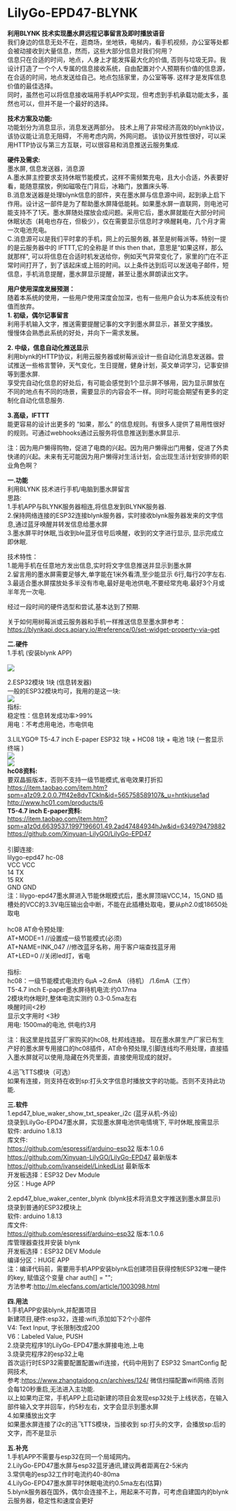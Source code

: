 # LilyGo-EPD47-BLYNK
 <b>利用BLYNK 技术实现墨水屏远程记事留言及即时播放语音 </b><br/>
   我们身边的信息无处不在，逛商场，坐地铁，电梯内，看手机视频，办公室等处都会被动接收到大量信息，然而，这些大部分信息对我们何用？<br/>
   信息只在合适的时间，地点，人身上才能发挥最大化的价值, 否则与垃圾无异。我设计打造了一个个人专属的信息接收系统，自由配置对个人预期有价值的信息源，在合适的时间，地点发送给自己。地点包括家里，办公室等等. 这样才是发挥信息价值的最佳选择。 <br/>
同时，虽然也可以将信息接收端用手机APP实现，但考虑到手机承载功能太多，虽然也可以，但并不是一个最好的选择。 <br/>

   <b>技术方案及功能:</b> <br/>
        功能划分为消息显示，消息发送两部分。 技术上用了非常经济高效的blynk协议，该协议能让消息无阻碍， 不用考虑内网，外网问题。 该协议开放性很好，可以采用HTTP协议与第三方互联，可以很容易和消息推送云服务集成.

   <b>硬件及需求:</b> <br/>
         墨水屏, 信息发送器，消息源 <br/>
         A.墨水屏主控要求支持休眠节能模式，这样不需频繁充电，且大小合适，外表要好看，能随意摆放，例如磁吸在门背后，冰箱门，放置床头等.  <br/>
         B.消息发送器是处理blynk信息的部件，夹在墨水屏与信息源中间，起到承上启下作用。设计这一部件是为了帮助墨水屏降低能耗。如果墨水屏一直联网，则电池可能支持不了1天。墨水屏随处摆放会成问题。采用它后，墨水屏就能在大部分时间休眠状态（耗电也存在，但极少），仅在需要显示信息时才唤醒耗电，几个月才需一次电池充电。  <br/>
         C.消息源可以是我们平时拿的手机，网上的云服务器, 甚至是树莓派等。特别一提的是云服务器中的 IFTTT,它的全称是 If this then that，意思是“如果这样，那么就那样",  可以将信息在合适时机发送给你，例如天气异常变化了，家里的门在不正常时间打开了，到了该起床或上班的时间。以上条件达到后可以发送电子邮件，短信息，手机消息提醒，墨水屏显示提醒，甚至让墨水屏朗读出文字。 <br/>
         
<b>用户使用深度发展预测：</b> <br/>
随着本系统的使用，一些用户使用深度会加深，也有一些用户会认为本系统没有价值而放弃。<br/>
<b>1. 初级，偶尔记事留言</b> <br/>
利用手机输入文字，推送需要提醒记事的文字到墨水屏显示，甚至文字播放。<br/>
慢慢体会熟悉此系统的好处，并向下一需求发展。<br/>

<b>2. 中级，信息自动化推送显示</b> <br/>
利用blynk的HTTP协议，利用云服务器或树莓派设计一些自动化消息发送器。尝试推送一些格言警钟，天气变化，生日提醒，健身计划，英文单词学习，记事安排等到墨水屏.<br/>
享受完自动化信息的好处后，有可能会感觉到1个显示屏不够用，因为显示屏放在不同的地点有不同的场景，需要显示的内容会不一样。同时可能会期望有更多的定制化自动化信息服务.<br/>

<b>3.高级，IFTTT</b> <br/>
能更容易的设计出更多的 “如果，那么” 的信息规则。有很多人提供了易用性很好的规则。可通过webhooks通过云服务将信息推送到墨水屏显示.<br/>

注：因为用户懒得购物，促进了电商的兴起。因为用户懒得出门用餐，促进了外卖快递的兴起。未来有无可能因为用户懒得对生活计划，会出现生活计划安排师的职业角色啊？<br/>


<b>一.功能 </b> <br/>
   利用BLYNK 技术进行手机/电脑到墨水屏留言<br/>
   思路:<br/>
   1.手机APP与BLYNK服务器相连,将信息发到BLYNK服务器.<br/>
   2.保持网络连接的ESP32连接blynk服务器，实时接收blynk服务器发来的文字信息,通过蓝牙唤醒并转发信息给墨水屏<br/>
   3.墨水屏平时休眠,当收到ble蓝牙信号后唤醒，收到的文字进行显示, 显示完成立即休眠.<br/>
     
   技术特性：<br/>
   1.能用手机在任意地方发出信息,实时将文字信息推送并显示到墨水屏<br/>
   2.留言用的墨水屏需要足够大,单字能在1米外看清,至少能显示 6行,每行20字左右. <br/>
   3.最适合墨水屏摆放处多半没有市电,最好是电池供电,不要经常充电.最好3个月或半年充一次电.<br/>
   
   经过一段时间的硬件选型和尝试,基本达到了预期.<br/>
   
   关于如何用树莓派或云服务器和手机一样推送信息至墨水屏参考： <br/>
   https://blynkapi.docs.apiary.io/#reference/0/set-widget-property-via-get <br/>

<b>二.硬件</b><br/>
   1.手机 (安装blynk APP) <br/>   
   <img src= 'https://github.com/lixy123/LilyGo-EPD47-HC08/blob/main/blynk_1.jpg?raw=true' /> 
   
   2.ESP32模块 1块 (信息转发器) <br/>
     一般的ESP32模块均可，我用的是这一块:<br/>
      <img src= 'https://github.com/lixy123/LilyGo-EPD47-BLYNK/blob/main/ESP32.jpg?raw=true' />    
     指标:<br/>
       稳定性：信息转发成功率>99%<br/>
       用电：不考虑用电池，市电供电<br/>
       
   3.LILYGO® T5-4.7 inch E-paper ESP32 1块 + HC08 1块 + 电池 1块 (一套显示终端 )<br/>
   <img src= 'https://github.com/lixy123/LilyGo-EPD47-BLYNK/blob/main/blynk_3.jpg?raw=true' />   <br/>
   <img src= 'https://github.com/lixy123/LilyGo-EPD47-HC08/blob/main/blynk_2.jpg?raw=true' />  <br/>
     <b>hc08资料:</b><br/>
     要双晶振版本，否则不支持一级节能模式,省电效果打折扣<br/>
     https://item.taobao.com/item.htm?spm=a1z09.2.0.0.7ff42e8dvTCkln&id=565758589107&_u=hntkjuse1ad<br/>
     http://www.hc01.com/products/6<br/>
     <b>T5-4.7 inch E-paper资料:</b><br/>
     https://item.taobao.com/item.htm?spm=a1z0d.6639537.1997196601.49.2ad47484934hJw&id=634979479882<br/>
     https://github.com/Xinyuan-LilyGO/LilyGo-EPD47 <br/>      
     引脚连接:<br/>
     lilygo-epd47  hc-08<br/>
       VCC         VCC<br/>
       14          TX<br/>
       15          RX<br/>
       GND         GND<br/>
     注：lilygo-epd47墨水屏进入节能休眠模式后，墨水屏顶端VCC,14，15,GND 插槽处的VCC的3.3V电压输出会中断，不能在此插槽处取电，要从ph2.0或18650处取电<br/>   
     hc08 AT命令预处理:<br/>
     AT+MODE=1        //设置成一级节能模式(必须)<br/>
     AT+NAME=INK_047  //修改蓝牙名称，用于客户端查找蓝牙用<br/>
     AT+LED=0          //关闭led灯，省电 <br/>    
     指标:<br/>
       hc08：一级节能模式电流约 6μA ~2.6mA （待机） /1.6mA（工作）<br/>
       T5-4.7 inch E-paper墨水屏待机电流:约0.17ma <br/>
       2模块均休眠时,整体电流实测约 0.3-0.5ma左右 <br/>
       唤醒时间<2秒<br/>
       显示文字用时 <3秒<br/>
       用电: 1500ma的电池, 供电约3月 <br/>

   注：我这里是找蓝牙厂家购买的hc08, 杜邦线连接。 现在墨水屏生产厂家已有生产好的墨水屏专用接口的hc08插件，AT命令预处理,引脚连线均不用处理，直接插入墨水屏就可以使用,隐藏在外壳里面，直接使用现成的就好。<br/>

   4.迅飞TTS模块（可选）<br/>
   如果有连接，则支持在收到sp:打头文字信息时播放文字的功能。否则不支持此功能.<br/>
   
<b>三.软件</b><br/>
1.epd47_blue_waker_show_txt_speaker_i2c (蓝牙从机-外设)<br/>
烧录到LilyGo-EPD47墨水屏，实现墨水屏电池供电情境下, 平时休眠,按需显示<br/>
软件: arduino 1.8.13<br/>
库文件:<br/>
https://github.com/espressif/arduino-esp32 版本:1.0.6<br/>
https://github.com/Xinyuan-LilyGO/LilyGo-EPD47 最新版本<br/>
https://github.com/ivanseidel/LinkedList 最新版本<br/>
开发板选择：ESP32 Dev Module<br/>
分区：Huge APP<br/>

2.epd47_blue_waker_center_blynk (blynk技术将消息文字推送到墨水屏显示)<br/>
烧录到普通的ESP32模块上 <br/>
软件: arduino 1.8.13<br/>
库文件:<br/>
https://github.com/espressif/arduino-esp32 版本:1.0.6<br/>
库管理器查找并安装 blynk<br/>
开发板选择：ESP32 DEV Module<br/>
编译分区：HUGE APP<br/>
注：编译代码前，需要用手机APP安装blynk后创建项目获得控制ESP32唯一硬件的key, 赋值这个变量 char auth[] = ""; <br/>
    方法参考:http://m.elecfans.com/article/1003098.html <br/>


<b>四.用法</b><br/>
1.手机APP安装blynk,并配置项目<br/>
  新建项目,硬件:esp32，连接:wifi,添加如下2个小部件<br/>
  V4: Text Input, 字长限制改成200<br/>
  V6：Labeled Value, PUSH<br/>
2.烧录完程序1的LilyGo-EPD47墨水屏接电池,上电<br/>
3.烧录完程序2的esp32上电<br/>
  首次运行时ESP32需要配置配置wifi连接，代码中用到了 ESP32 SmartConfig 配网技术,<br/>
  参考:https://www.zhangtaidong.cn/archives/124/ 微信扫描配置wifi网络.否则会每120秒重启,无法进入主功能.<br/>
  以上如果均正常，手机APP上启动新建的项目会发现esp32处于上线状态，在输入部件输入文字并回车，约5秒左右，文字会显示到墨水屏<br/>
4.如果播放出文字<br/>
   如果墨水屏连接了i2c的迅飞TTS模块，当接收到 sp:打头的文字，会播放sp:后的文字，而不是显示<br/>
  
<b>五.补充</b> <br/>
1.手机APP不需要与esp32在同一个局域网内。<br/>
2.LilyGo-EPD47墨水屏与esp32蓝牙通讯,建议两者距离在2-5米内<br/>
3.常供电的esp32工作时电流约40-80ma<br/>
4.LilyGo-EPD47墨水屏平时休眠电流约0.5ma左右(估算)<br/>
5.blynk服务器在国外，偶尔会连接不上，用起来不可靠，可考虑自建国内的blynk云服务器，稳定性和速度会更好<br/>


